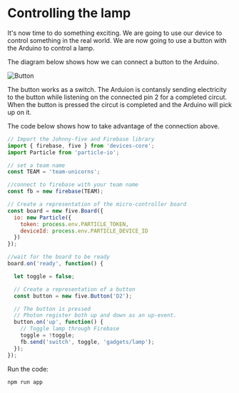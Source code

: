 # Controlling the lamp

It's now time to do something exciting. We are going to use our device to control something in the real world.
We are now going to use a button with the Arduino to control a lamp.

The diagram below shows how we can connect a button to the Arduino.

![Button](http://johnny-five.io/img/breadboard/button.png)

The button works as a switch. The Arduion is contansly sending electricity to the button while listening on the connected pin 2 for a completed circut. When the button is pressed the circut is completed and the Arduino will pick up on it.


The code below shows how to take advantage of the connection above.

```js
// Import the Johnny-five and Firebase library
import { firebase, five } from 'devices-core';
import Particle from 'particle-io';

// set a team name
const TEAM = 'team-unicorns';

//connect to firebase with your team name
const fb = new firebase(TEAM);

// Create a representation of the micro-controller board
const board = new five.Board({
  io: new Particle({
    token: process.env.PARTICLE_TOKEN,
    deviceId: process.env.PARTICLE_DEVICE_ID
  })
});

//wait for the board to be ready
board.on('ready', function() {

  let toggle = false;

  // Create a representation of a button
  const button = new five.Button('D2');

  // The button is pressed
  // Photon register both up and down as an up-event.
  button.on('up', function() {
    // Toggle lamp through Firebase
    toggle = !toggle;
    fb.send('switch', toggle, 'gadgets/lamp');
  });
});
```


Run the code:

```sh
npm run app
```
